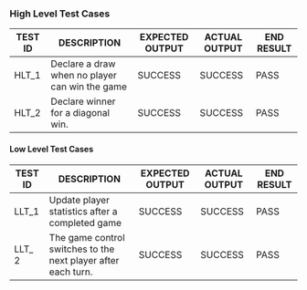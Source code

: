 ### High Level Test Cases
| TEST ID |	DESCRIPTION|	EXPECTED OUTPUT|	ACTUAL OUTPUT|	END RESULT |
|-------|----------------|---------|------|------|
| HLT_1 | Declare a draw when no player can win the game|	SUCCESS	| SUCCESS	 | PASS
| HLT_2	| Declare winner for a diagonal win. |	SUCCESS |	SUCCESS	|PASS

#### Low Level Test Cases
| TEST ID|	DESCRIPTION|	EXPECTED OUTPUT|	ACTUAL OUTPUT|	END RESULT |
|------|------|------|------|------|
| LLT_1 |Update player statistics after a completed game | SUCCESS | SUCCESS | PASS 
| LLT_ 2 | The game control switches to the next player after each turn. | SUCCESS | SUCCESS |  PASS

